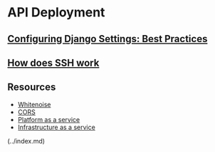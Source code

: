 # API Deployment

## [Configuring Django Settings: Best Practices](https://djangostars.com/blog/configuring-django-settings-best-practices/)

## [How does SSH work](https://www.hostinger.com/tutorials/ssh-tutorial-how-does-ssh-work)

## Resources
- [Whitenoise](http://whitenoise.evans.io/en/stable/)
- [CORS](https://en.m.wikipedia.org/wiki/Cross-origin_resource_sharing)
- [Platform as a service](https://en.wikipedia.org/wiki/Platform_as_a_service)
- [Infrastructure as a service](https://en.wikipedia.org/wiki/Infrastructure_as_a_service)

 (../index.md)
